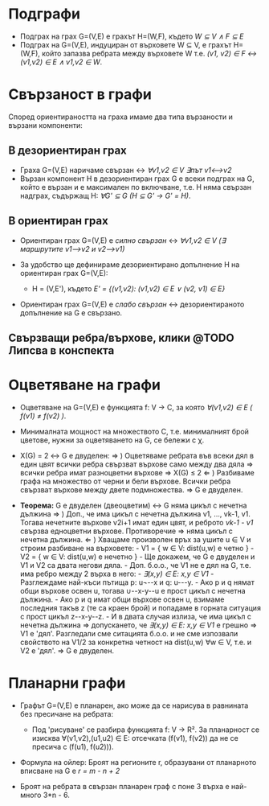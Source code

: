 # Подграфи

- Подграх на грах G=(V,E) е грахът H=(W,F), където _W ⊆ V ∧ F ⊆ E_
- Подграх на G=(V,E), индуциран от върховете W ⊆ V, е грахът H=(W,F), който запазва ребрата между върховете W т.е. _(v1, v2) ∈ F ↔ (v1,v2) ∈ E ∧ v1,v2 ∈ W_.

# Свързаност в графи

Според ориентираността на граха имаме два типа вързаности и вързани компоненти:

## В дезориентиран грах

- Граха G=(V,E) наричаме свързан ↔ _∀v1,v2 ∈ V ∃път v1<-->v2_
- Вързан компонент H в дезориентиран грах G е всеки подграх на G, който е вързан и е максимален по включване, т.е. H няма свързан надграх, съдържащ H: _∀G' ⊆ G (H ⊆ G' → G' = H)_.

## В ориентиран грах

- Ориентиран грах G=(V,E) е *силно свързан* ↔ _∀v1,v2 ∈ V (∃ маршрутите v1-->v2 и v2-->v1)_

- За удобство ще дефинираме дезориентирано допълнение H на ориентиран грах G=(V,E):
    - H = (V,E'), където _E' = {(v1,v2): (v1,v2) ∈ E ∨ (v2, v1) ∈ E}_

- Ориентиран грах G=(V,E) е *слабо свързан* ↔ дезориентираното допълнение на G е свързано.

## Свързващи ребра/върхове, клики @TODO Липсва в конспекта

# Оцветяване на графи
- Оцветяване на G=(V,E) е функцията f: V → C, за която _∀(v1,v2) ∈ E ( f(v1) ≠ f(v2) )_.
- Минималната мощност на множеството C, т.е. минималният брой цветове, нужни за оцветяването на G, се бележи с χ.

- X(G) = 2 ↔ G е двуделен:
    ⇒ ) Оцветяваме ребрата във всеки дял в един цвят
        всички ребра свързват върхове само между два дяла 
        ⇒ всички ребра имат разноцветни върхове
        ⇒ X(G) ≤ 2
    ⇐ ) Разбиваме графа на множество от черни и бели върхове.
        Всички ребра свързват върхове между двете подмножества.
        ⇒ G е двуделен.

- **Теорема:** G е двуделен (двеоцветим) ↔ G няма цикъл с нечетна дължина
    ⇒ ) Доп., че има цикъл с нечетна дължина v1, …, vk-1, v1. Тогава нечетните върхове v2i+1 имат
        един цвят, и реброто _vk-1 - v1_ свързва едноцветни върхове.
        Противоречие ⇒ няма цикъл с нечетна дължина.
    ⇐ ) Хващаме произволен връх за ушите u ∈ V и строим разбиване на върховете:
          - V1 = { w ∈ V: dist(u,w) е четно }
          - V2 = { w ∈ V: dist(u,w) е нечетно }
        - Ще докажем, че G е двуделен и V1 и V2 са двата негови дяла.
        - Доп. б.о.о., че V1 не е дял на G, т.е. има ребро между 2 върха в него:
           - _∃(x,y) ∈ E: x,y ∈ V1_
        - Разглеждаме най-къси пътища p: u¬--x и q: u---y.
            - Ако p и q нямат общи върхове освен u, тогава ∪--x-y--u е прост цикъл с нечетна дължина.
            - Ако p и q имат общи върхове освен u, взимаме последния такъв z (те са краен брой) и
                попадаме в горната ситуация с прост цикъл z--x-y--z.
        - И в двата случая излиза, че има цикъл с нечетна дължина 
            ⇒ допускането, че _∃(x,y) ∈ E: x,y ∈ V1_ е грешно 
            ⇒ V1 е 'дял'. Разгледали сме ситацията б.о.о. и не сме изпозвали свойството на V1/2 за
              конкретна четност на dist(u,w) ∀w ∈ V, т.е. и V2 е 'дял'.
            ⇒ G е двуделен.

# Планарни графи
- Графът G=(V,E) е планарен, ако може да се нарисува в равнината без пресичане на ребрата:
    - Под 'рисуване' се разбира функцията f: V → R². За планарност се изисква ∀(v1,v2),(u1,u2) ∈ E: отсечката (f(v1), f(v2)) да не се пресича с (f(u1), f(u2))).

- Формула на ойлер: Броят на регионите r, образувани от планарното вписване на G е _r = m - n + 2_

- Броят на ребрата в свързан планарен граф с поне 3 върха е най-много 3*n - 6.

